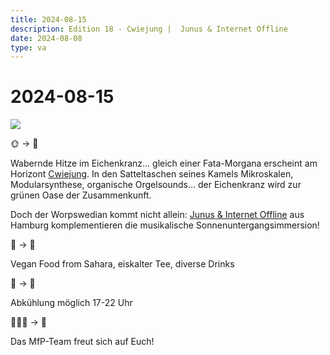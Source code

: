 ```yaml
---
title: 2024-08-15
description: Edition 18 - Cwiejung |  Junus & Internet Offline
date: 2024-08-08
type: va
---
```


# 2024-08-15

![](/240815.jpg)

🌞 → 🌛

Wabernde Hitze im Eichenkranz… gleich einer Fata-Morgana erscheint am Horizont [Cwiejung](https://soundcloud.com/cwiejung). 
In den Satteltaschen seines Kamels Mikroskalen, Modularsynthese, organische Orgelsounds… der Eichenkranz wird zur grünen Oase der Zusammenkunft. 

Doch der Worpswedian kommt nicht allein: [Junus & Internet Offline](https://soundcloud.com/diemetamorphosen/metamorphosen-38-internet-offline-junus) aus Hamburg komplementieren die musikalische Sonnenuntergangsimmersion!

🐪 → 🎼


Vegan Food from Sahara, eiskalter Tee, diverse Drinks

🥙 → 🍻

Abkühlung möglich 
17-22 Uhr

🚶🏽‍➡️ → 🌴

Das MfP-Team freut sich auf Euch!
